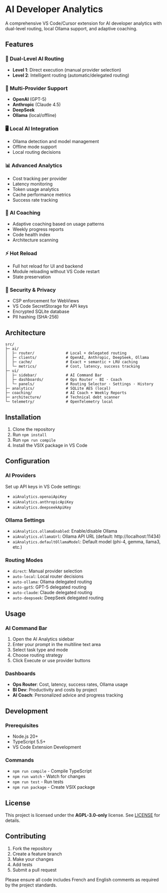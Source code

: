 # AI Developer Analytics

A comprehensive VS Code/Cursor extension for AI developer analytics with dual-level routing, local Ollama support, and adaptive coaching.

## Features

### 🚀 Dual-Level AI Routing
- **Level 1**: Direct execution (manual provider selection)
- **Level 2**: Intelligent routing (automatic/delegated routing)

### 🤖 Multi-Provider Support
- **OpenAI** (GPT-5)
- **Anthropic** (Claude 4.5)
- **DeepSeek**
- **Ollama** (local/offline)

### 🖥️ Local AI Integration
- Ollama detection and model management
- Offline mode support
- Local routing decisions

### 📊 Advanced Analytics
- Cost tracking per provider
- Latency monitoring
- Token usage analytics
- Cache performance metrics
- Success rate tracking

### 🧠 AI Coaching
- Adaptive coaching based on usage patterns
- Weekly progress reports
- Code health index
- Architecture scanning

### ⚡ Hot Reload
- Full hot reload for UI and backend
- Module reloading without VS Code restart
- State preservation

### 🔐 Security & Privacy
- CSP enforcement for WebViews
- VS Code SecretStorage for API keys
- Encrypted SQLite database
- PII hashing (SHA-256)

## Architecture

```
src/
├─ ai/
│  ├─ router/              # Local + delegated routing
│  ├─ clients/             # OpenAI, Anthropic, DeepSeek, Ollama
│  ├─ cache/               # Exact + semantic + LRU caching
│  └─ metrics/             # Cost, latency, success tracking
├─ ui/
│  ├─ sidebar/             # AI Command Bar
│  ├─ dashboards/          # Ops Router · BI · Coach
│  └─ panels/              # Routing Selector · Settings · History
├─ analytics/              # SQLite AES (local)
├─ coaching/               # AI Coach + Weekly Reports
├─ architecture/           # Technical debt scanner
└─ telemetry/              # OpenTelemetry local
```

## Installation

1. Clone the repository
2. Run `npm install`
3. Run `npm run compile`
4. Install the VSIX package in VS Code

## Configuration

### AI Providers

Set up API keys in VS Code settings:
- `aiAnalytics.openaiApiKey`
- `aiAnalytics.anthropicApiKey`
- `aiAnalytics.deepseekApiKey`

### Ollama Settings
- `aiAnalytics.ollamaEnabled`: Enable/disable Ollama
- `aiAnalytics.ollamaUrl`: Ollama API URL (default: http://localhost:11434)
- `aiAnalytics.defaultOllamaModel`: Default model (phi-4, gemma, llama3, etc.)

### Routing Modes
- `direct`: Manual provider selection
- `auto-local`: Local router decisions
- `auto-ollama`: Ollama delegated routing
- `auto-gpt5`: GPT-5 delegated routing
- `auto-claude`: Claude delegated routing
- `auto-deepseek`: DeepSeek delegated routing

## Usage

### AI Command Bar

1. Open the AI Analytics sidebar
2. Enter your prompt in the multiline text area
3. Select task type and mode
4. Choose routing strategy
5. Click Execute or use provider buttons

### Dashboards

- **Ops Router**: Cost, latency, success rates, Ollama usage
- **BI Dev**: Productivity and costs by project
- **AI Coach**: Personalized advice and progress tracking

## Development

### Prerequisites
- Node.js 20+
- TypeScript 5.5+
- VS Code Extension Development

### Commands
- `npm run compile` - Compile TypeScript
- `npm run watch` - Watch for changes
- `npm run test` - Run tests
- `npm run package` - Create VSIX package

## License

This project is licensed under the **AGPL-3.0-only** license. See [LICENSE](LICENSE) for details.

## Contributing

1. Fork the repository
2. Create a feature branch
3. Make your changes
4. Add tests
5. Submit a pull request

Please ensure all code includes French and English comments as required by the project standards.